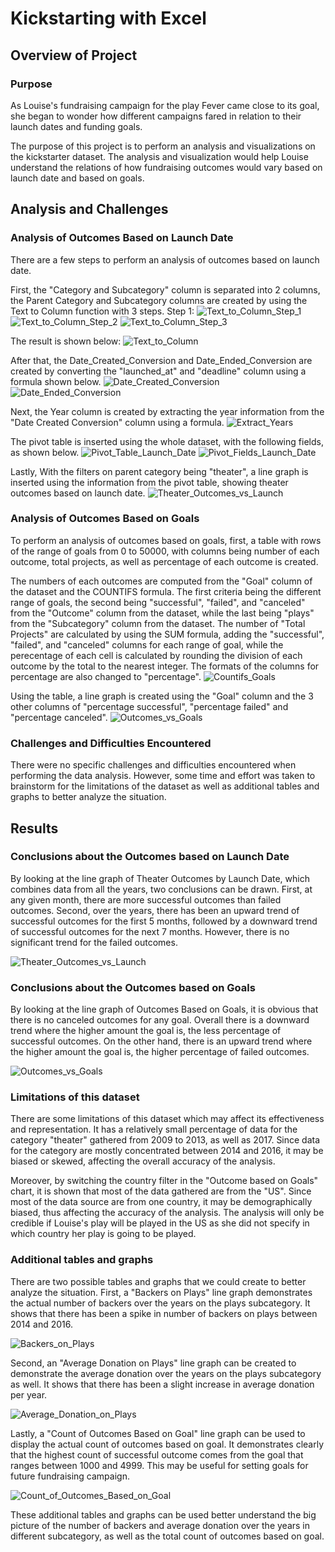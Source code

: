 # Kickstarting with Excel

## Overview of Project

### Purpose
As Louise's fundraising campaign for the play Fever came close to its goal, she began to wonder how different campaigns fared in relation to their launch dates and funding goals.

The purpose of this project is to perform an analysis and visualizations on the kickstarter dataset. The analysis and visualization would help Louise understand the relations of how fundraising outcomes would vary based on launch date and based on goals.

## Analysis and Challenges


### Analysis of Outcomes Based on Launch Date

There are a few steps to perform an analysis of outcomes based on launch date.

First, the "Category and Subcategory" column is separated into 2 columns, the Parent Category and Subcategory columns are created by using the Text to Column function with 3 steps.
Step 1:
![Text_to_Column_Step_1](Other_Screenshots/Text_to_Column_Step_1.PNG)
![Text_to_Column_Step_2](Other_Screenshots/Text_to_Column_Step_2.PNG)
![Text_to_Column_Step_3](Other_Screenshots/Text_to_Column_Step_3.PNG)

The result is shown below:
![Text_to_Column](Other_Screenshots/Text_to_Column.PNG)

After that, the Date_Created_Conversion and Date_Ended_Conversion are created by converting the "launched_at" and "deadline" column using a formula shown below.
![Date_Created_Conversion](Other_Screenshots/Date_Created_Conversion.PNG)
![Date_Ended_Conversion](Other_Screenshots/Date_Ended_Conversion.PNG)

Next, the Year column is created by extracting the year information from the "Date Created Conversion" column using a formula.
![Extract_Years](Other_Screenshots/Extract_Years.PNG)

The pivot table is inserted using the whole dataset, with the following fields, as shown below.
![Pivot_Table_Launch_Date](Other_Screenshots/Pivot_Table_Launch_Date.PNG)
![Pivot_Fields_Launch_Date](Other_Screenshots/Pivot_Fields_Launch_Date.PNG)

Lastly, With the filters on parent category being "theater", a line graph is inserted using the information from the pivot table, showing theater outcomes based on launch date.
![Theater_Outcomes_vs_Launch](Resources/Theater_Outcomes_vs_Launch.png)


### Analysis of Outcomes Based on Goals

To perform an analysis of outcomes based on goals, first, a table with rows of the range of goals from 0 to 50000, with columns being number of each outcome, total projects, as well as percentage of each outcome is created.

The numbers of each outcomes are computed from the "Goal" column of the dataset and the COUNTIFS formula. The first criteria being the different range of goals, the second being "successful", "failed", and "canceled" from the "Outcome" column from the dataset, while the last being "plays" from the "Subcategory" column from the dataset.
The number of "Total Projects" are calculated by using the SUM formula, adding the "successful", "failed", and "canceled" columns for each range of goal, while the perecentage of each cell is calculated by rounding the division of each outcome by the total to the nearest integer. The formats of the columns for percentage are also changed to "percentage".
![Countifs_Goals](Other_Screenshots/Countifs_Goals.PNG)

Using the table, a line graph is created using the "Goal" column and the 3 other columns of "percentage successful", "percentage failed" and "percentage canceled".
![Outcomes_vs_Goals](Resources/Outcomes_vs_Goals.png)


### Challenges and Difficulties Encountered

There were no specific challenges and difficulties encountered when performing the data analysis. However, some time and effort was taken to brainstorm for the limitations of the dataset as well as additional tables and graphs to better analyze the situation.

## Results

### Conclusions about the Outcomes based on Launch Date

By looking at the line graph of Theater Outcomes by Launch Date, which combines data from all the years, two conclusions can be drawn. 
First, at any given month, there are more successful outcomes than failed outcomes. 
Second, over the years, there has been an upward trend of successful outcomes for the first 5 months, followed by a downward trend of successful outcomes for the next 7 months. However, there is no significant trend for the failed outcomes.

![Theater_Outcomes_vs_Launch](Resources/Theater_Outcomes_vs_Launch.png)

### Conclusions about the Outcomes based on Goals

By looking at the line graph of Outcomes Based on Goals, it is obvious that there is no canceled outcomes for any goal. Overall there is a downward trend where the higher amount the goal is, the less percentage of successful outcomes. On the other hand, there is an upward trend where the higher amount the goal is, the higher percentage of failed outcomes.

![Outcomes_vs_Goals](Resources/Outcomes_vs_Goals.png)

### Limitations of this dataset

There are some limitations of this dataset which may affect its effectiveness and representation. It has a relatively small percentage of data for the category "theater" gathered from 2009 to 2013, as well as 2017. Since data for the category are mostly concentrated between 2014 and 2016, it may be biased or skewed, affecting the overall accuracy of the analysis.

Moreover, by switching the country filter in the "Outcome based on Goals" chart, it is shown that most of the data gathered are from the "US". Since most of the data source are from one country, it may be demographically biased, thus affecting the accuracy of the analysis. The analysis will only be credible if Louise's play will be played in the US as she did not specify in which country her play is going to be played.

### Additional tables and graphs

There are two possible tables and graphs that we could create to better analyze the situation. 
First, a "Backers on Plays" line graph demonstrates the actual number of backers over the years on the plays subcategory. It shows that there has been a spike in number of backers on plays between 2014 and 2016.

![Backers_on_Plays](Other_Screenshots/Backers_on_Plays.png)

Second, an "Average Donation on Plays" line graph can be created to demonstrate the average donation over the years on the plays subcategory as well. It shows that there has been a slight increase in average donation per year.

![Average_Donation_on_Plays](Other_Screenshots/Average_Donation_on_Plays.PNG)

Lastly, a "Count of Outcomes Based on Goal" line graph can be used to display the actual count of outcomes based on goal. It demonstrates clearly that the highest count of successful outcome comes from the goal that ranges between 1000 and 4999.
This may be useful for setting goals for future fundraising campaign.

![Count_of_Outcomes_Based_on_Goal](Other_Screenshots/Count_of_Outcomes_Based_on_Goal.PNG)

These additional tables and graphs can be used better understand the big picture of the number of backers and average donation over the years in different subcategory, as well as the total count of outcomes based on goal.  
